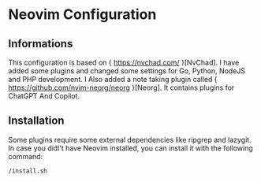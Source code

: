 # Neovim Configuration

## Informations

This configuration is based on { https://nvchad.com/ }[NvChad]. 
I have added some plugins and changed some settings for Go, Python, NodeJS and PHP development.
I Also added a note taking plugin called { https://github.com/nvim-neorg/neorg }[Neorg].
It contains plugins for ChatGPT And Copilot.


## Installation

Some plugins require some external dependencies like ripgrep and lazygit.
In case you didl't have Neovim installed, you can install it with the following command:
``` bash
/install.sh
```
